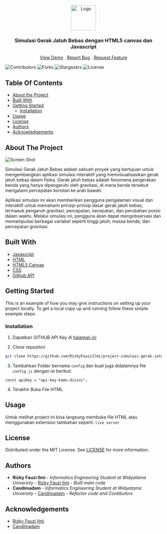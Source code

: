 <br/>
<p align="center">
  <a href="https://github.com/RizkyFauziilmi/project-simulasi-gerak-jatuh-bebas">
    <img src="https://raw.githubusercontent.com/RizkyFauziIlmi/project-simulasi-gerak-jatuh-bebas/3dec78b8ac5170d932c91b5ca389229f0e05f6c1/public/gravitation.png" alt="Logo" width="80" height="80">
  </a>

  <h3 align="center">Simulasi Gerak Jatuh Bebas dengan HTML5 canvas dan Javascript</h3>

  <p align="center">
    <a href="https://github.com/RizkyFauziilmi/project-simulasi-gerak-jatuh-bebas">View Demo</a>
    .
    <a href="https://github.com/RizkyFauziilmi/project-simulasi-gerak-jatuh-bebas/issues">Report Bug</a>
    .
    <a href="https://github.com/RizkyFauziilmi/project-simulasi-gerak-jatuh-bebas/issues">Request Feature</a>
  </p>
</p>

![Contributors](https://img.shields.io/github/contributors/RizkyFauziilmi/project-simulasi-gerak-jatuh-bebas?color=dark-green) ![Forks](https://img.shields.io/github/forks/RizkyFauziilmi/project-simulasi-gerak-jatuh-bebas?style=social) ![Stargazers](https://img.shields.io/github/stars/RizkyFauziilmi/project-simulasi-gerak-jatuh-bebas?style=social) ![License](https://img.shields.io/github/license/RizkyFauziilmi/project-simulasi-gerak-jatuh-bebas) 

## Table Of Contents

* [About the Project](#about-the-project)
* [Built With](#built-with)
* [Getting Started](#getting-started)
  * [Installation](#installation)
* [Usage](#usage)
* [License](#license)
* [Authors](#authors)
* [Acknowledgements](#acknowledgements)

## About The Project

![Screen Shot](https://raw.githubusercontent.com/RizkyFauziIlmi/project-simulasi-gerak-jatuh-bebas/master/public/Screenshot%20from%202023-05-21%2017-46-16.png)

Simulasi Gerak Jatuh Bebas adalah sebuah proyek yang bertujuan untuk mengembangkan aplikasi simulasi interaktif yang memvisualisasikan gerak jatuh bebas dalam fisika. Gerak jatuh bebas adalah fenomena pergerakan benda yang hanya dipengaruhi oleh gravitasi, di mana benda tersebut mengalami percepatan konstan ke arah bawah.

Aplikasi simulasi ini akan memberikan pengguna pengalaman visual dan interaktif untuk memahami prinsip-prinsip dasar gerak jatuh bebas, termasuk pengaruh gravitasi, percepatan, kecepatan, dan perubahan posisi dalam waktu. Melalui simulasi ini, pengguna akan dapat mengobservasi dan memanipulasi berbagai variabel seperti tinggi jatuh, massa benda, dan percepatan gravitasi.

## Built With

* [Javascript](https://www.javascript.com/)
* [HTML](https://id.wikipedia.org/wiki/HTML)
* [HTML5 Canvas](https://developer.mozilla.org/en-US/docs/Web/API/Canvas_API)
* [CSS](https://devdocs.io/css/)
* [Github API](https://docs.github.com/en/rest)

## Getting Started

This is an example of how you may give instructions on setting up your project locally.
To get a local copy up and running follow these simple example steps.

### Installation

1. Dapatkan GITHUB API Key di [halaman ini](https://github.com/settings/tokens)

2. Clone repositori

```sh
git clone https://github.com/RizkyFauziIlmi/project-simulasi-gerak-jatuh-bebas.git
```

3. Tambahkan Folder bernama `config` dan buat juga didalamnya file `config.js` dengan isi berikut:
```JS
const apiKey = "api-key-kamu-disini";
```

4. Terakhir Buka File HTML

## Usage

Untuk melihat project ini bisa langsung membuka file HTML atau menggunakan extension tambahan seperti: `live server`

## License

Distributed under the MIT License. See [LICENSE](https://github.com/RizkyFauziIlmi/project-simulasi-gerak-jatuh-bebas/blob/3dec78b8ac5170d932c91b5ca389229f0e05f6c1/LICENSE) for more information.

## Authors

* **Rizky Fauzi Ilmi** - *Informatics Engineering Student at Widyatama University* - [Rizky Fauzi Ilmi](https://github.com/RizkyFauziIlmi) - *Built main code*
* **Candimadam** - *Informatics Engineering Student at Widyatama University* - [Candimadam](https://github.com/Candimadam) - *Refactor code and Contibutors*

## Acknowledgements

* [Rizky Fauzi Ilmi](https://github.com/RizkyFauziIlmi)
* [Candimadam](https://github.com/Candimadam)
